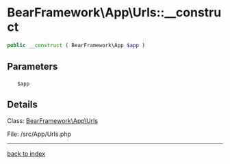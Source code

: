 # BearFramework\App\Urls::__construct

```php
public __construct ( BearFramework\App $app )
```

## Parameters

&nbsp;&nbsp;&nbsp;&nbsp;&nbsp;&nbsp;`$app`

## Details

Class: [BearFramework\App\Urls](bearframework.app.urls.class.md)

File: /src/App/Urls.php

---

[back to index](index.md)

